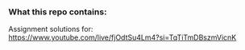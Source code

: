 ### What this repo contains:

Assignment solutions for:\
https://www.youtube.com/live/fjOdtSu4Lm4?si=TqTiTmDBszmVicnK

